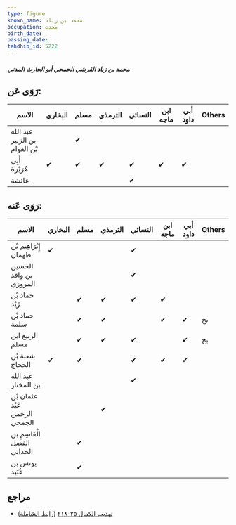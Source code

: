 ```yaml
---
type: figure
known_name: محمد بن زياد
occupation: محدث
birth_date:
passing_date:
tahdhib_id: 5222
---
```

##### محمد بن زياد القرشي الجمحي أبو الحارث المدني

## رَوَى عَن:
| الاسم                         | البخاري | مسلم | الترمذي | النسائي | ابن ماجه | أبي داود | Others |
| ----------------------------- | ------- | ---- | ------- | ------- | -------- | -------- | ------ |
| عبد الله بن الزبير بْن العوام |         | ✔    |         |         |          |          |        |
| أَبِي هُرَيْرة                | ✔       | ✔    | ✔       | ✔       | ✔        | ✔        |        |
| عائشة                         |         |      |         | ✔       |          |          |        |
## رَوَى عَنه:
| الاسم                         | البخاري | مسلم | الترمذي | النسائي | ابن ماجه | أبي داود | Others |
| ----------------------------- | ------- | ---- | ------- | ------- | -------- | -------- | ------ |
| إِبْرَاهِيم بْن طهمان         | ✔       |      |         | ✔       |          |          |        |
| الحسين بن واقد المروزي        |         |      |         | ✔       |          |          |        |
| حماد بْن زَيْد                |         | ✔    | ✔       | ✔       | ✔        |          |        |
| حماد بْن سلمة                 |         | ✔    | ✔       |         | ✔        | ✔        | بخ     |
| الربيع ابن مسلم               |         | ✔    | ✔       | ✔       |          | ✔        | بخ     |
| شعبة بْن الحجاج               | ✔       | ✔    |         | ✔       | ✔        | ✔        |        |
| عبد الله بن المختار           |         |      |         | ✔       |          |          |        |
| عثمان بْن عَبْد الرحمن الجمحي |         |      | ✔       |         |          |          |        |
| الْقَاسِمِ بن الفضل الحداني   |         | ✔    |         |         |          |          |        |
| يونس بن عُبَيد                |         | ✔    |         |         |          |          |        |
## مراجع
- [تهذيب الكمال ٢٥-٢١٨](obsidian://open?vault=Tahdhib-al-Kamal&file=Figures/٥٢٢٢-محمد%20بن%20زياد%20القرشي%20الجمحي%20أبو%20الحارث%20المدني) ([رابط الشاملة](https://shamela.ws/book/3722/13311))